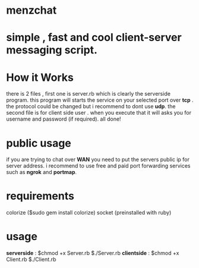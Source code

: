 # menzchat
# simple , fast and cool client-server messaging script.
# How it Works 
there is 2 files , first one is server.rb which is clearly the serverside program. this program will starts the service on your selected port over **tcp** . the protocol could be changed but i recommend to dont use **udp**.
the second file is for client side user . when you execute that it will asks you for username and password (if required).
all done!
# public usage 
if you are trying to chat over **WAN** you need to put the servers public ip for server address. i recommend to use free and paid port forwarding services such as **ngrok** and **portmap**.
# requirements
colorize ($sudo gem install colorize)
socket (preinstalled with ruby)
# usage 
**serverside** : 
$chmod +x Server.rb
$./Server.rb
**clientside** :
$chmod +x Client.rb
$./Client.rb
